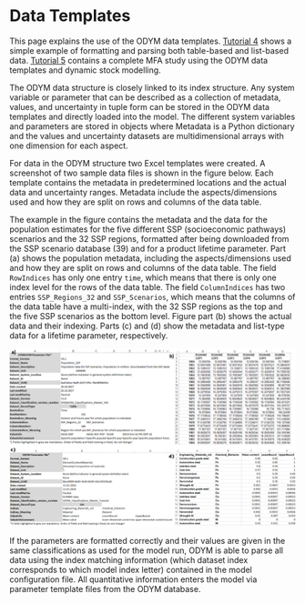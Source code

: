 # Data Templates

This page explains the use of the ODYM data templates.
[Tutorial 4](../tutorials/tutorial_4.ipynb) shows a simple example of formatting and parsing both table-based and list-based data. [Tutorial 5](../tutorials/tutorial_5.ipynb) contains a complete MFA study using the ODYM data templates and dynamic stock modelling.

The ODYM data structure is closely linked to its index structure. Any system variable or parameter that can be described as a collection of metadata, values, and uncertainty in tuple form can be stored in the ODYM data templates and directly loaded into the model. The different system variables and parameters are stored in objects where Metadata is a Python dictionary and the values and uncertainty datasets are multidimensional arrays with one dimension for each aspect. 

For data in the ODYM structure two Excel templates were created. A screenshot of two sample data files is shown in the figure below. Each template contains the metadata in predetermined locations and the actual data and uncertainty ranges. Metadata include the aspects/dimensions used and how they are split on rows and columns of the data table. 

The example in the figure contains the metadata and the data for the population estimates for the five different SSP (socioeconomic pathways) scenarios and the 32 SSP regions, formatted after being downloaded from the SSP scenario database (39) and for a product lifetime parameter. Part (a) shows the population metadata, including the aspects/dimensions used and how they are split on rows and columns of the data table. The field `RowIndices` has only one entry `time`, which means that there is only one index level for the rows of the data table. The field `ColumnIndices` has two entries `SSP_Regions_32` and `SSP_Scenarios`, which means that the columns of the data table have a multi-index, with the 32 SSP regions as the top and the five SSP scenarios as the bottom level. Figure part (b) shows the actual data and their indexing. Parts (c) and (d) show the metadata and list-type data for a lifetime parameter, respectively.

![ODYM_DB_Overview](./_media/ODYM_DB_Overview.png)

If the parameters are formatted correctly and their values are given in the same classifications as used for the model run, ODYM is able to parse all data using the index matching information (which dataset index corresponds to which model index letter) contained in the model configuration file. All quantitative information enters the model via parameter template files from the ODYM database.